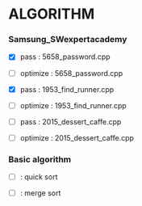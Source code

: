 # ALGORITHM

### Samsung_SWexpertacademy

- [x] pass : 5658_password.cpp
- [ ] optimize : 5658_password.cpp
- [x] pass : 1953_find_runner.cpp
- [ ] optimize : 1953_find_runner.cpp
- [ ] pass : 2015_dessert_caffe.cpp
- [ ] optimize : 2015_dessert_caffe.cpp


### Basic algorithm
- [ ] : quick sort
- [ ] : merge sort


